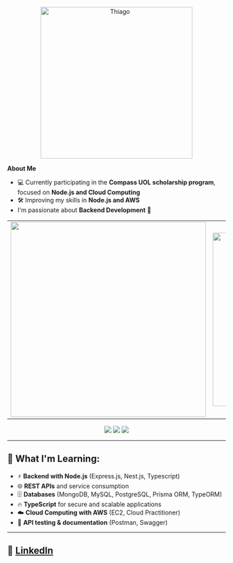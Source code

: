 <p align="center">
  <img src="https://i.imgur.com/oiy4HZI.png" alt="Thiago" width="350">
</p>

 **About Me**
- 💻 Currently participating in the **Compass UOL scholarship program**, focused on **Node.js and Cloud Computing**
- 🛠️ Improving my skills in **Node.js and AWS**
- I'm passionate about **Backend Development** 🚀



<table>
  <tr>
    <td>
      <img src="https://github-readme-stats.vercel.app/api?username=thiagosampaiog&show_icons=true&theme=graywhite&custom_title=Thiago%20Galdino%20Sampaio's%20GitHub%20Stats&hide_border=true&card_width=450px" width="450"/>
    </td>
    <td>
      <img src="https://github-readme-stats.vercel.app/api/top-langs/?username=thiagosampaiog&layout=compact&theme=graywhite&hide_border=true&card_width=400px" width="400"/>
    </td>
  </tr>
</table>

<p align="center">
  <img src="https://img.shields.io/badge/-JavaScript-F7DF1E?style=for-the-badge&logo=javascript&logoColor=black" />
  <img src="https://img.shields.io/badge/-TypeScript-3178C6?style=for-the-badge&logo=typescript&logoColor=white" />
  <img src="https://img.shields.io/badge/-Node.js-339933?style=for-the-badge&logo=node.js&logoColor=white" />
</p>


---

## 📖 What I'm Learning:
- ⚡ **Backend with Node.js** (Express.js, Nest.js, Typescript)
- 🌐 **REST APIs** and service consumption
- 🗄️ **Databases** (MongoDB, MySQL, PostgreSQL, Prisma ORM, TypeORM)
- 🔥 **TypeScript** for secure and scalable applications
- ☁️ **Cloud Computing with AWS** (EC2, Cloud Practitioner)
- 🚀 **API testing & documentation** (Postman, Swagger)

---
💼 **[LinkedIn](https://www.linkedin.com/in/thiago-sampaiog/)**  
---


